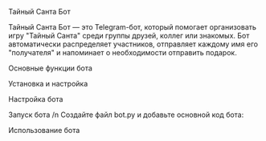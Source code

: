 Тайный Санта Бот

Тайный Санта Бот — это Telegram-бот, который помогает организовать игру "Тайный Санта" среди группы друзей, коллег или знакомых. Бот автоматически распределяет участников, отправляет каждому имя его "получателя" и напоминает о необходимости отправить подарок.

Основные функции бота

Установка и настройка

Настройка бота

Запуск бота /n Создайте файл bot.py и добавьте основной код бота:

Использование бота
